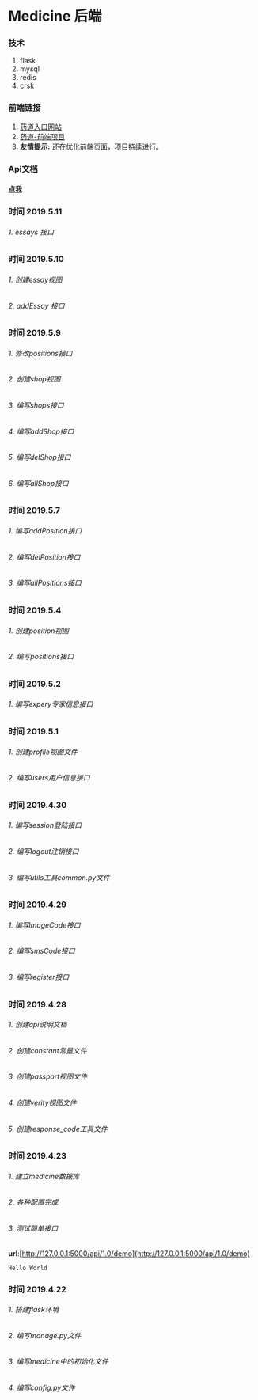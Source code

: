 # Medicine 后端
### 技术

1. flask
2. mysql
3. redis
4. crsk

### 前端链接

1. [药道入口网站](http://dreamcat.ink)
2. [药道-前端项目](https://github.com/qmh1234567/yangdao)
3. **友情提示:** 还在优化前端页面，项目持续进行。


### Api文档

#### [点我](./API.md)

### 时间 2019.5.11
###### 1. essays 接口

### 时间 2019.5.10
###### 1. 创建essay视图
###### 2. addEssay 接口


### 时间 2019.5.9
###### 1. 修改positions接口
###### 2. 创建shop视图
###### 3. 编写shops接口
###### 4. 编写addShop接口
###### 5. 编写delShop接口
###### 6. 编写allShop接口



### 时间 2019.5.7
###### 1. 编写addPosition接口
###### 2. 编写delPosition接口
###### 3. 编写allPositions接口

### 时间 2019.5.4
###### 1. 创建position视图
###### 2. 编写positions接口


### 时间 2019.5.2
###### 1. 编写expery专家信息接口


### 时间 2019.5.1
###### 1. 创建profile视图文件
###### 2. 编写users用户信息接口


### 时间 2019.4.30
###### 1. 编写session登陆接口
###### 2. 编写logout注销接口
###### 3. 编写utils工具common.py文件

### 时间 2019.4.29
###### 1. 编写imageCode接口
###### 2. 编写smsCode接口
###### 3. 编写register接口


### 时间 2019.4.28
###### 1. 创建api说明文档
###### 2. 创建constant常量文件
###### 3. 创建passport视图文件
###### 4. 创建verity视图文件
###### 5. 创建response_code工具文件

### 时间 2019.4.23 
###### 1. 建立medicine数据库
###### 2. 各种配置完成
###### 3. 测试简单接口
**url**:[http://127.0.0.1:5000/api/1.0/demo](http://127.0.0.1:5000/api/1.0/demo)
```
Hello World
```

### 时间 2019.4.22
###### 1. 搭建flask环境
###### 2. 编写manage.py文件
###### 3. 编写medicine中的初始化文件
###### 4. 编写config.py文件
